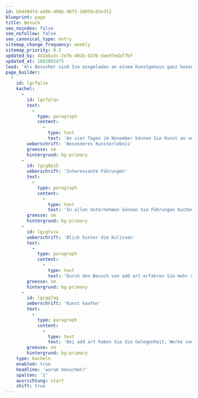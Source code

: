 ```yaml
---
id: b0449dfd-ed9b-496b-98f5-10059c63e3f2
blueprint: page
title: Besuch
seo_noindex: false
seo_nofollow: false
seo_canonical_type: entry
sitemap_change_frequency: weekly
sitemap_priority: 0.5
updated_by: 4d1bba3c-2e7b-401b-b23b-dae97edaf7bf
updated_at: 1682065475
lead: 'Als Besucher sind Sie eingeladen an einem Kunstgenuss ganz besonderer Art teilzuhaben. Denn bei add art erleben Sie Kunst an Orten, die normalerweise nicht öffentlich zugänglich sind: in den Räumen von Hamburger Unternehmen und Institutionen. Dazu öffnen alljährlich im November von Donnerstag bis Sonntag Unternehmen ihre Türen und zeigen entweder vorhandene Kunst (z.B. Sammlungen) oder extra dafür ausgewählte Nachwuchskunst von der HAW Hamburg. Der Zugang ist kostenfrei.'
page_builder:
  -
    id: lgcfql1e
    kachel:
      -
        id: lgcfqlqs
        text:
          -
            type: paragraph
            content:
              -
                type: text
                text: 'An vier Tagen im November können Sie Kunst an verschiedenen Orten der Stadt entdecken – seien es Unternehmenssammlungen oder Ausstellungen mit junger Kunst. Und nebenbei lernen Sie vielleicht ganz neue Ecken von Hamburg kennen! '
        ueberschrift: 'Besonderes Kunsterlebnis'
        groesse: sm
        hintergrund: bg-primary
      -
        id: lgcg8p15
        ueberschrift: 'Interessante Führungen'
        text:
          -
            type: paragraph
            content:
              -
                type: text
                text: 'In allen Unternehmen können Sie Führungen buchen. Die Führungen werden von den KünstlerInnen selbst, den GeschäftsführerInnen oder KuratorInnen gemacht und geben Ihnen spannende Einblicke in die ausgestellte Kunst und das Kunstengagement der Unternehmen. Besuche sind auch ohne Führung möglich.'
        groesse: sm
        hintergrund: bg-primary
      -
        id: lgcgfvcu
        ueberschrift: 'Blick hinter die Kulissen'
        text:
          -
            type: paragraph
            content:
              -
                type: text
                text: 'Durch den Besuch von add art erfahren Sie mehr über die Hamburger Wirtschaft und ihre Protagonisten. Sie bekommen Einblicke in ganz unterschiedliche Geschäftsgebiete, sehen die Arbeitsstätten und Bürogebäude von innen.'
        groesse: sm
        hintergrund: bg-primary
      -
        id: lgcgg7ag
        ueberschrift: 'Kunst kaufen'
        text:
          -
            type: paragraph
            content:
              -
                type: text
                text: 'Bei add art haben Sie die Gelegenheit, Werke von jungen KünstlerInnen für die eigenen vier Wände zu erschwinglichen Preisen zu erwerben. Da bei add art die Förderung von Nachwuchskunst eine zentrale Rolle spielt, gehen die Verkaufserlöse zu 100 % an die KünstlerInnen.'
        groesse: sm
        hintergrund: bg-primary
    type: kacheln
    enabled: true
    headline: 'warum besuchen?'
    spalten: '2'
    ausrichtung: start
    shift: true
---
```

